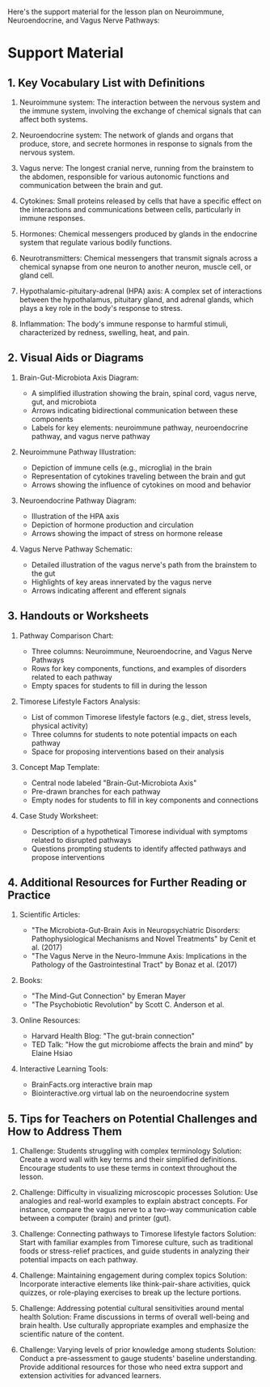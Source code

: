 Here's the support material for the lesson plan on Neuroimmune, Neuroendocrine, and Vagus Nerve Pathways:

# Support Material

## 1. Key Vocabulary List with Definitions

1. Neuroimmune system: The interaction between the nervous system and the immune system, involving the exchange of chemical signals that can affect both systems.

2. Neuroendocrine system: The network of glands and organs that produce, store, and secrete hormones in response to signals from the nervous system.

3. Vagus nerve: The longest cranial nerve, running from the brainstem to the abdomen, responsible for various autonomic functions and communication between the brain and gut.

4. Cytokines: Small proteins released by cells that have a specific effect on the interactions and communications between cells, particularly in immune responses.

5. Hormones: Chemical messengers produced by glands in the endocrine system that regulate various bodily functions.

6. Neurotransmitters: Chemical messengers that transmit signals across a chemical synapse from one neuron to another neuron, muscle cell, or gland cell.

7. Hypothalamic-pituitary-adrenal (HPA) axis: A complex set of interactions between the hypothalamus, pituitary gland, and adrenal glands, which plays a key role in the body's response to stress.

8. Inflammation: The body's immune response to harmful stimuli, characterized by redness, swelling, heat, and pain.

## 2. Visual Aids or Diagrams

1. Brain-Gut-Microbiota Axis Diagram:
   - A simplified illustration showing the brain, spinal cord, vagus nerve, gut, and microbiota
   - Arrows indicating bidirectional communication between these components
   - Labels for key elements: neuroimmune pathway, neuroendocrine pathway, and vagus nerve pathway

2. Neuroimmune Pathway Illustration:
   - Depiction of immune cells (e.g., microglia) in the brain
   - Representation of cytokines traveling between the brain and gut
   - Arrows showing the influence of cytokines on mood and behavior

3. Neuroendocrine Pathway Diagram:
   - Illustration of the HPA axis
   - Depiction of hormone production and circulation
   - Arrows showing the impact of stress on hormone release

4. Vagus Nerve Pathway Schematic:
   - Detailed illustration of the vagus nerve's path from the brainstem to the gut
   - Highlights of key areas innervated by the vagus nerve
   - Arrows indicating afferent and efferent signals

## 3. Handouts or Worksheets

1. Pathway Comparison Chart:
   - Three columns: Neuroimmune, Neuroendocrine, and Vagus Nerve Pathways
   - Rows for key components, functions, and examples of disorders related to each pathway
   - Empty spaces for students to fill in during the lesson

2. Timorese Lifestyle Factors Analysis:
   - List of common Timorese lifestyle factors (e.g., diet, stress levels, physical activity)
   - Three columns for students to note potential impacts on each pathway
   - Space for proposing interventions based on their analysis

3. Concept Map Template:
   - Central node labeled "Brain-Gut-Microbiota Axis"
   - Pre-drawn branches for each pathway
   - Empty nodes for students to fill in key components and connections

4. Case Study Worksheet:
   - Description of a hypothetical Timorese individual with symptoms related to disrupted pathways
   - Questions prompting students to identify affected pathways and propose interventions

## 4. Additional Resources for Further Reading or Practice

1. Scientific Articles:
   - "The Microbiota-Gut-Brain Axis in Neuropsychiatric Disorders: Pathophysiological Mechanisms and Novel Treatments" by Cenit et al. (2017)
   - "The Vagus Nerve in the Neuro-Immune Axis: Implications in the Pathology of the Gastrointestinal Tract" by Bonaz et al. (2017)

2. Books:
   - "The Mind-Gut Connection" by Emeran Mayer
   - "The Psychobiotic Revolution" by Scott C. Anderson et al.

3. Online Resources:
   - Harvard Health Blog: "The gut-brain connection"
   - TED Talk: "How the gut microbiome affects the brain and mind" by Elaine Hsiao

4. Interactive Learning Tools:
   - BrainFacts.org interactive brain map
   - Biointeractive.org virtual lab on the neuroendocrine system

## 5. Tips for Teachers on Potential Challenges and How to Address Them

1. Challenge: Students struggling with complex terminology
   Solution: Create a word wall with key terms and their simplified definitions. Encourage students to use these terms in context throughout the lesson.

2. Challenge: Difficulty in visualizing microscopic processes
   Solution: Use analogies and real-world examples to explain abstract concepts. For instance, compare the vagus nerve to a two-way communication cable between a computer (brain) and printer (gut).

3. Challenge: Connecting pathways to Timorese lifestyle factors
   Solution: Start with familiar examples from Timorese culture, such as traditional foods or stress-relief practices, and guide students in analyzing their potential impacts on each pathway.

4. Challenge: Maintaining engagement during complex topics
   Solution: Incorporate interactive elements like think-pair-share activities, quick quizzes, or role-playing exercises to break up the lecture portions.

5. Challenge: Addressing potential cultural sensitivities around mental health
   Solution: Frame discussions in terms of overall well-being and brain health. Use culturally appropriate examples and emphasize the scientific nature of the content.

6. Challenge: Varying levels of prior knowledge among students
   Solution: Conduct a pre-assessment to gauge students' baseline understanding. Provide additional resources for those who need extra support and extension activities for advanced learners.